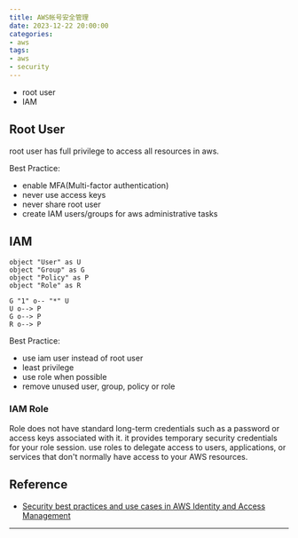 ```yaml
---
title: AWS帐号安全管理
date: 2023-12-22 20:00:00
categories:
- aws
tags:
- aws
- security
---
```


- root user
- IAM

<!--more-->

## Root User

root user has full privilege to access all resources in aws.

Best Practice: 

- enable MFA(Multi-factor authentication)
- never use access keys
- never share root user
- create IAM users/groups for aws administrative tasks

## IAM

```puml
object "User" as U
object "Group" as G
object "Policy" as P
object "Role" as R

G "1" o-- "*" U
U o--> P
G o--> P
R o--> P

```

Best Practice: 

- use iam user instead of root user
- least privilege
- use role when possible
- remove unused user, group, policy or role

### IAM Role

Role does not have standard long-term credentials 
such as a password or access keys associated with it. 
it provides temporary security credentials for your role session.
use roles to delegate access to users, applications, or services 
that don't normally have access to your AWS resources. 

## Reference

- [Security best practices and use cases in AWS Identity and Access Management][1]
---
[1]: https://docs.aws.amazon.com/IAM/latest/UserGuide/IAMBestPracticesAndUseCases.html

